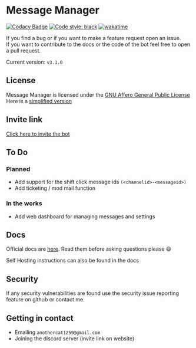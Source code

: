 # Message Manager

[![Codacy Badge](https://api.codacy.com/project/badge/Grade/326569ef23ba4a46848e531a662970c0)](https://app.codacy.com/gh/AnotherCat/message-bot?utm_source=github.com&utm_medium=referral&utm_content=AnotherCat/message-bot&utm_campaign=Badge_Grade_Settings)
[![Code style: black](https://img.shields.io/badge/code%20style-black-000000.svg)](https://github.com/psf/black)
[![wakatime](https://wakatime.com/badge/github/message-manager-discord/bot.svg)](https://wakatime.com/badge/github/message-manager-discord/bot)

<!--
[![Support Server Invite](https://discord.com/api/guilds/742373263593963614/embed.png)](https://discord.gg/xFZu29t)
-->

If you find a bug or if you want to make a feature request<!--, either join the [discord server](https://discord.gg/xFZu29t) or --> open an issue.  
If you want to contribute to the docs or the code of the bot feel free to open a pull request.

Current version: `v3.1.0`

## License

Message Manager is licensed under the [GNU Affero General Public License](https://github.com/AnotherCat/message-manager/blob/master/LICENSE)  
Here is a [simplified version](<https://tldrlegal.com/license/gnu-affero-general-public-license-v3-(agpl-3.0)#summary>)

## Invite link

[Click here to invite the bot](https://message.anothercat.me/invite)

## To Do

### Planned

- Add support for the shift click message ids `(<channelid>-<messageid>)`
- Add ticketing / mod mail function

### In the works

- Add web dashboard for managing messages and settings

## Docs

Official docs are [here](https://message.anothercat.me/docs). Read them before asking questions please :smile:

Self Hosting instructions can also be found in the docs

## Security

If any security vulnerabilities are found use the security issue reporting feature on github or contact me.

## Getting in contact

- Emailing `anothercat1259@gmail.com`
- Joining the discord server (invite link on website)
